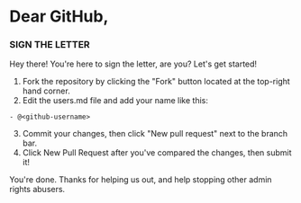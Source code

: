 # Dear GitHub,
### SIGN THE LETTER

Hey there!
You're here to sign the letter, are you? Let's get started!<br>
1. Fork the repository by clicking the "Fork" button located at the top-right hand corner.<br>
2. Edit the users.md file and add your name like this:
```
- @<github-username>
```
3. Commit your changes, then click "New pull request" next to the branch bar.<br>
4. Click New Pull Request after you've compared the changes, then submit it!<br>

You're done. Thanks for helping us out, and help stopping other admin rights abusers.
